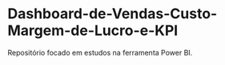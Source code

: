 # Dashboard-de-Vendas-Custo-Margem-de-Lucro-e-KPI
Repositório focado em estudos na ferramenta Power BI.
